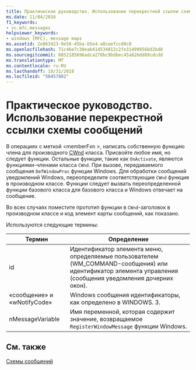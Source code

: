 ```yaml
---
title: Практическое руководство. Использование перекрестной ссылки схемы сообщений
ms.date: 11/04/2016
f1_keywords:
- vc.mfc.messages
helpviewer_keywords:
- windows [MFC], message maps
ms.assetid: 2e863d23-9e58-45ba-b5e4-a8ceefccd0c8
ms.openlocfilehash: 71c46e7c30eab414534012c2fe314999568d2bd8
ms.sourcegitcommit: 6052185696adca270bc9bdbec45a626dd89cdcdd
ms.translationtype: MT
ms.contentlocale: ru-RU
ms.lasthandoff: 10/31/2018
ms.locfileid: "50457802"
---
```

# <a name="how-to-use-the-message-map-cross-reference"></a>Практическое руководство. Использование перекрестной ссылки схемы сообщений

В операциях с меткой \<memberFxn >, написать собственную функцию члена для производного [CWnd](../../mfc/reference/cwnd-class.md) класса. Присвойте любое имя, но следует функции. Остальные функции, такие как `OnActivate`, являются функциями-членами класса `CWnd`. При вызове, передаваемого сообщения `DefWindowProc` функции Windows. Для обработки сообщений уведомлений Windows, переопределите соответствующие `CWnd` функция в производном классе. Функции следует вызвать переопределенной функции базового класса для базового класса и Windows отвечает на сообщение.

Во всех случаях поместите прототип функции в `CWnd`-заголовок в производном классе и код элемент карты сообщений, как показано.

Используются следующие термины:

|Термин|Определение|
|----------|----------------|
|id|Идентификатор элемента меню, определяемые пользователем (WM_COMMAND-сообщения) или идентификатор элемента управления (сообщения уведомления дочерних окон).|
|«сообщение» и «wNotifyCode»|Windows сообщения идентификаторы, как определено в WINDOWS. З.|
|nMessageVariable|Имя переменной, которая содержит значение, возвращаемое `RegisterWindowMessage` функции Windows.|

## <a name="see-also"></a>См. также

[Схемы сообщений](../../mfc/reference/message-maps-mfc.md)

